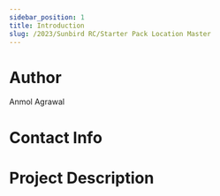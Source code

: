 ```yaml
---
sidebar_position: 1
title: Introduction
slug: /2023/Sunbird RC/Starter Pack Location Master
---
```



# Author
Anmol Agrawal

# Contact Info
<!-- - [Email](mailto:) -->
<!-- - [Linked In]() -->
<!-- - [GitHub]() -->

# Project Description

